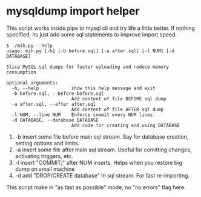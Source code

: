 # mysqldump import helper

This script works inside pipe to mysql cli and try life a little better. If nothing specified, its just add some sql statements to improve import speed.

```
$ ./mih.py --help
usage: mih.py [-h] [-b before.sql] [-a after.sql] [-l NUM] [-d DATABASE]

Slice MySQL sql dumps for faster uploading and reduce memory consumption

optional arguments:
  -h, --help            show this help message and exit
  -b before.sql, --before before.sql
                        Add content of file BEFORE sql dump
  -a after.sql, --after after.sql
                        Add content of file AFTER sql dump
  -l NUM, --line NUM    Enforce commit every NUM lines.
  -d DATABASE, --database DATABASE
                        Add code for creating and using DATABASE
 ```

1. -b insert some file before main sql stream. Say for database creation, setting options and limits.
2. -a insert some file after main sql stream. Useful for comitting changes, activating triggers, etc.
3. -l insert "COMMIT;" after NUM inserts. Helps when you restore big dump on small machine
4. -d add "DROP/CREATE database" in sql stream. For fast re-importing.

This script make in "as fast as possible" mode, no "no errors" flag here.

